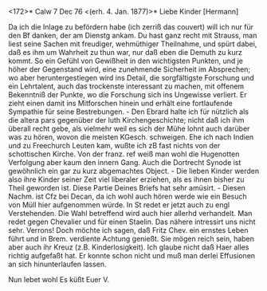 <172>* Calw 7 Dec 76
 <(erh. 4. Jan. 1877)>*
Liebe Kinder [Hermann]

Da ich die Inlage zu befördern habe (ich zerriß das couvert) will ich nur für den Bf danken, der am Dienstg ankam. Du hast ganz recht mit Strauss, man liest seine Sachen mit freudiger, wehmüthiger Theilnahme, und spürt dabei, daß es ihm um Wahrheit zu thun war, nur daß eben die Demuth zu kurz kommt. So ein Gefühl von Gewißheit in den wichtigsten Punkten, und je höher der Gegenstand wird, eine zunehmende Sicherheit im Absprechen; wo aber heruntergestiegen wird ins Detail, die sorgfältigste Forschung und ein Lehrtalent, auch das trockenste interessant zu machen, mit offenem Bekenntniß der Punkte, wo die Forschung sich ins Ungewisse verliert. Er zieht einen damit ins Mitforschen hinein und erhält eine fortlaufende Sympathie für seine Bestrebungen. - Den Ebrard halte ich für nützlich als die altera pars gegenüber der luth Kirchengeschichte; nicht daß ich ihm überall recht gebe, als vielmehr weil es sich der Mühe lohnt auch darüber was zu hören, wovon die meisten KGesch. schweigen. Ehe ich nach Indien und zu Freechurch Leuten kam, wußte ich zB fast nichts von der schottischen Kirche. Von der franz. ref weiß man wohl die Hugenotten Verfolgung aber kaum den innern Gang. Auch die Dortrecht Synode ist gewöhnlich ein gar zu kurz abgemachtes Object. - Die lieben Kinder werden also ihre Kinder seiner Zeit viel liberaler erziehen, als es ihnen bisher zu Theil geworden ist. Diese Partie Deines Briefs hat sehr amüsirt. - Diesen Nachm. ist Cfz bei Decan, da ich wohl auch hören werde wie ein Besuch von Müll hier aufgenommen würde. In St redet er jetzt auch zu engl Verstehenden. Die Wahl betreffend wird auch hier allerhd verhandelt. Man redet gegen Chevalier und für einen Staelin. Das nähere intressirt uns nicht sehr. Verrons! Doch möchte ich sagen, daß Fritz Chev. ein ernstes Leben führt und in Brem. verdiente Achtung genießt. Sie mögen reich sein, haben aber auch ihr Kreuz (z.B. Kinderlosigkeit). Ich glaube nicht daß Haer alles richtig aufgefaßt hat. Er konnte schon nicht und muß man derlei Effusionen an sich hinunterlaufen lassen.

 Nun lebet wohl Es küßt Euer V.
